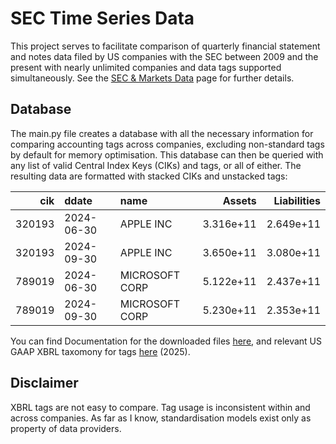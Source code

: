 # SEC Time Series Data

This project serves to facilitate comparison of quarterly financial statement and notes data filed by US companies with the SEC between 2009 and the present with nearly unlimited companies and data tags supported simultaneously. See the [SEC & Markets Data](https://www.sec.gov/data-research/sec-markets-data/financial-statement-notes-data-sets) page for further details.

## Database

The main.py file creates a database with all the necessary information for comparing accounting tags across companies, excluding non-standard tags by default for memory optimisation. This database can then be queried with any list of valid Central Index Keys (CIKs) and tags, or all of either.
The resulting data are formatted with stacked CIKs and unstacked tags:

|   cik   |   ddate    |     name       |    Assets    | Liabilities  |
|--------:|:-----------|:----------------|-------------:|-------------:|
| 320193  | 2024-06-30 | APPLE INC       | 3.316e+11     | 2.649e+11     |
| 320193  | 2024-09-30 | APPLE INC       | 3.650e+11     | 3.080e+11     |
| 789019  | 2024-06-30 | MICROSOFT CORP  | 5.122e+11     | 2.437e+11     |
| 789019  | 2024-09-30 | MICROSOFT CORP  | 5.230e+11     | 2.353e+11     |


You can find Documentation for the downloaded files [here](https://www.sec.gov/files/financial-statement-data-sets.pdf), and relevant US GAAP XBRL taxomony for tags [here](https://fasb.org/page/detail?pageId=/projects/FASB-Taxonomies/2025-disclaimer-gaap-financial-reporting-taxonomy.html) (2025).


## Disclaimer

XBRL tags are not easy to compare. Tag usage is inconsistent within and across companies. As far as I know, standardisation models exist only as property of data providers.





